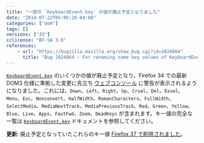 ```yaml
---
title: "一部の `KeyboardEvent.key` の値が廃止予定となりました"
date: "2014-07-22T05:06:26-04:00"
categories: ["dom"]
tags: []
versions: ["33"]
cclicense: "BY-SA 3.0"
references:
    - url: "https://bugzilla.mozilla.org/show_bug.cgi?id=1024864"
      title: "Bug 1024864 – For renaming some key values of KeyboardEvent.key on 33, we should warn it on the Console"
---
```

[`KeyboardEvent.key`](https://developer.mozilla.org/docs/Web/API/KeyboardEvent.key) のいくつかの値が廃止予定となり、Firefox 34 での最新 DOM3 仕様に準拠した変更に先立ち [ウェブコンソール](https://developer.mozilla.org/docs/Tools/Web_Console) に警告が表示されるようになりました。これには、`Down`、`Left`、`Right`、`Up`、`Crsel`、`Del`、`Exsel`、`Menu`、`Esc`、`Nonconvert`、`HalfWidth`、`RomanCharacters`、`FullWidth`、`SelectMedia`、`MediaNextTrack`、`MediaPreviousTrack`、`Red`、`Green`、`Yellow`、`Blue`、`Live`、`Apps`、`FastFwd`、`Zoom`、`DeadKeys` が含まれます。キー値の完全な一覧は [`KeyboardEvent.key`](https://developer.mozilla.org/docs/Web/API/KeyboardEvent.key) ドキュメントを参照してください。

**更新**: 廃止予定となっていたこれらのキー値 [Firefox 37 で削除されました](https://www.fxsitecompat.com/ja/docs/2015/keyboardevent-key-values-have-been-updated-for-the-latest-spec/)。
